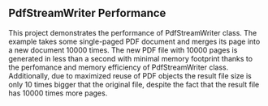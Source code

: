 ##  PdfStreamWriter Performance 
This project demonstrates the performance of PdfStreamWriter class. The example takes some single-paged PDF document and merges its page into a new document 10000 times. The new PDF file with 10000 pages is generated in less than a second with minimal memory footprint thanks to the perfomance and memory efficiency of PdfStreamWriter class. Additionally, due to maximized reuse of PDF objects the result file size is only 10 times bigger that the original file, despite the fact that the result file has 10000 times more pages.

[//]: <keywords: PdfStreamWriter,PDF,stream,processing,performance,memory,efficiency,file size,optimization>